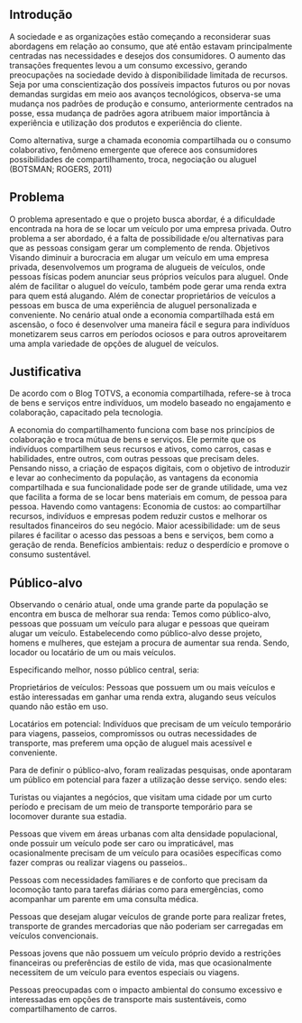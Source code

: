 ## Introdução
A sociedade e as organizações estão começando a reconsiderar suas abordagens em relação ao consumo, que até então estavam principalmente centradas nas necessidades e desejos dos consumidores. O aumento das transações frequentes levou a um consumo excessivo, gerando preocupações na sociedade devido à disponibilidade limitada de recursos. Seja por uma conscientização dos possíveis impactos futuros ou por novas demandas surgidas em meio aos avanços tecnológicos, observa-se uma mudança nos padrões de produção e consumo, anteriormente centrados na posse, essa mudança de  padrões agora atribuem maior importância à experiência e utilização dos produtos e experiência do cliente.

Como alternativa, surge a chamada economia compartilhada ou o consumo colaborativo, fenômeno emergente que oferece aos consumidores possibilidades de compartilhamento, troca, negociação ou aluguel (BOTSMAN; ROGERS, 2011)

## Problema 

O problema apresentado e que o projeto busca abordar, é a dificuldade encontrada na hora de se locar um veículo por uma empresa privada. Outro problema a ser abordado, é a falta de possibilidade e/ou alternativas para que as pessoas consigam gerar um complemento  de renda. 
Objetivos
Visando diminuir a burocracia em alugar um veículo em uma empresa privada, desenvolvemos um programa de alugueis de veículos, onde pessoas físicas podem anunciar seus próprios veículos para aluguel. Onde além de facilitar o aluguel do veículo, também pode gerar uma renda extra para quem está alugando.
Além de conectar proprietários de veículos a pessoas em busca de uma experiência de aluguel personalizada e conveniente. No cenário atual onde a economia compartilhada está em ascensão, o foco é desenvolver uma maneira fácil e segura para indivíduos monetizarem seus carros em períodos ociosos e para outros aproveitarem uma ampla variedade de opções de aluguel de veículos.

## Justificativa

De acordo com o Blog TOTVS, a economia compartilhada, refere-se à troca de bens e serviços entre indivíduos, um modelo baseado no engajamento e colaboração, capacitado pela tecnologia. 

A economia do compartilhamento funciona com base nos princípios de colaboração e troca mútua de bens e serviços. Ele permite que os indivíduos compartilhem seus recursos e ativos, como carros, casas e habilidades, entre outros, com outras pessoas que precisam deles. 
Pensando nisso, a criação de espaços digitais, com o objetivo de introduzir e levar ao conhecimento da população, as vantagens da economia compartilhada e sua funcionalidade pode ser de grande utilidade, uma vez que facilita a forma de se locar bens materiais em comum, de pessoa para pessoa.
Havendo como vantagens:
Economia de custos: ao compartilhar recursos, indivíduos e empresas podem reduzir custos e melhorar os resultados financeiros do seu negócio.
Maior acessibilidade: um de seus pilares é facilitar o acesso das pessoas a bens e serviços, bem como a geração de renda.
Benefícios ambientais: reduz o desperdício e promove o consumo sustentável.

## Público-alvo

Observando o cenário atual, onde uma grande parte da população se encontra em busca de melhorar sua renda: Temos como público-alvo, pessoas que possuam um veículo para alugar e pessoas que queiram alugar um veículo.
Estabelecendo como público-alvo desse projeto, homens e mulheres, que estejam a procura de aumentar sua renda. Sendo, locador ou locatário de um ou mais veículos.

Especificando melhor, nosso público central, seria:
  
Proprietários de veículos: Pessoas que possuem um ou mais veículos e estão interessadas em ganhar uma renda extra, alugando seus veículos quando não estão em uso.

Locatários em potencial: Indivíduos que precisam de um veículo temporário para viagens, passeios, compromissos ou outras necessidades de transporte, mas preferem uma opção de aluguel mais acessível e conveniente.

Para de definir o público-alvo, foram realizadas pesquisas, onde apontaram um público em potencial para fazer a utilização desse serviço. sendo eles:

Turistas ou viajantes a negócios, que visitam uma cidade por um curto período e precisam de um meio de transporte temporário para se locomover durante sua estadia.

Pessoas que vivem em áreas urbanas com alta densidade populacional, onde possuir um veículo  pode ser caro ou impraticável, mas ocasionalmente precisam de um veículo para ocasiões específicas como fazer compras ou realizar viagens ou passeios..

Pessoas com necessidades familiares e de conforto que precisam da locomoção tanto para tarefas diárias como para emergências, como acompanhar um parente em uma consulta médica.

Pessoas que desejam alugar veículos de grande porte para realizar fretes, transporte de grandes mercadorias que não poderiam ser carregadas em veículos convencionais.

Pessoas jovens que não possuem um veículo  próprio devido a restrições financeiras ou preferências de estilo de vida, mas que ocasionalmente necessitem de um veículo  para eventos especiais ou viagens.

Pessoas preocupadas com o impacto ambiental do consumo excessivo e interessadas em opções de transporte mais sustentáveis, como compartilhamento de carros.

